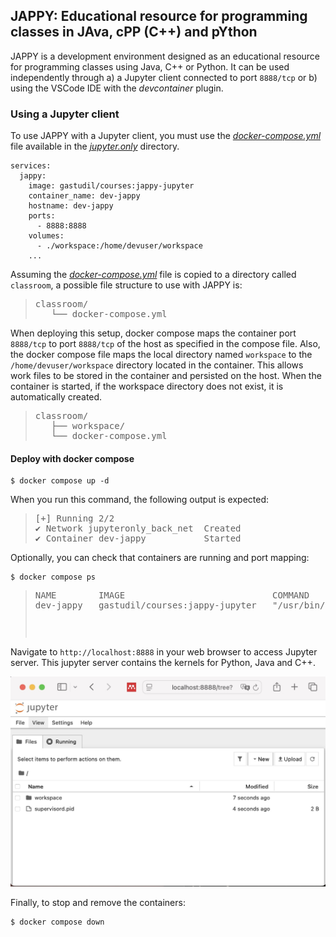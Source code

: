 ## JAPPY: Educational resource for programming classes in **JA**va, c**PP** (C++) and p**Y**thon

JAPPY is a development environment designed as an educational resource for programming classes using Java, C++ or Python. It can be used independently through a) a Jupyter client connected to port `8888/tcp` or b) using the VSCode IDE with the *devcontainer* plugin.

### Using a Jupyter client

To use JAPPY with a Jupyter client, you must use the [_docker-compose.yml_](jupyter.only/docker-compose.yml) file available in the [_jupyter.only_](jupyter.only/) directory.

```
services:
  jappy:
    image: gastudil/courses:jappy-jupyter
    container_name: dev-jappy
    hostname: dev-jappy
    ports:
      - 8888:8888
    volumes:
      - ./workspace:/home/devuser/workspace
    ...
```

Assuming the [_docker-compose.yml_](jupyter.only/docker-compose.yml)  file is copied to a directory called `classroom`, a possible file structure to use with JAPPY is:

><pre>
>classroom/
>    └── docker-compose.yml
></pre>

When deploying this setup, docker compose maps the container port `8888/tcp` to port `8888/tcp` of the host as specified in the compose file. Also, the docker compose file maps the local directory named `workspace` to the `/home/devuser/workspace` directory located in the container. This allows work files to be stored in the container and persisted on the host. When the container is started, if the workspace directory does not exist, it is automatically created.

><pre>
>classroom/
>    ├── workspace/
>    └── docker-compose.yml
></pre>

#### Deploy with docker compose

```
$ docker compose up -d
```

When you run this command, the following output is expected:

><pre>
>[+] Running 2/2
> ✔ Network jupyteronly_back_net  Created                                                                                               0.0s 
> ✔ Container dev-jappy           Started  
></pre>

Optionally, you can check that containers are running and port mapping:

```
$ docker compose ps
```
><pre>
>NAME        IMAGE                            COMMAND                  SERVICE   CREATED          STATUS          PORTS
>dev-jappy   gastudil/courses:jappy-jupyter   "/usr/bin/supervisor…"   jappy     42 seconds ago   Up 41 seconds   80/tcp, 0.0.0.0:8888->8888/tcp
><pre>

Navigate to `http://localhost:8888` in your web browser to access Jupyter server. This jupyter server contains the kernels for Python, Java and C++.

![](imgs/jupyter-window.jpg)

Finally, to stop and remove the containers:

```
$ docker compose down
```
